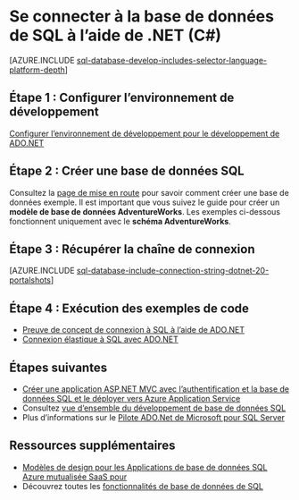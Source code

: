 <properties
    pageTitle="Se connecter à la base de données de SQL à l’aide de .NET (C#) | Microsoft Azure"
    description="Utilisez l’exemple de code dans cette rapide commencent à générer une application moderne avec C# et soutenue par une puissante base de données relationnelle dans le nuage avec la base de données de SQL Azure."
    services="sql-database"
    documentationCenter=""
    authors="tobbox"
    manager="jhubbard"
    editor=""/>

<tags
    ms.service="sql-database"
    ms.workload="drivers"
    ms.tgt_pltfrm="na"
    ms.devlang="dotnet"
    ms.topic="article"
    ms.date="06/16/2016"
    ms.author="tobiast"/>

# <a name="connect-to-sql-database-by-using-net-c"></a>Se connecter à la base de données de SQL à l’aide de .NET (C#)

[AZURE.INCLUDE [sql-database-develop-includes-selector-language-platform-depth](../../includes/sql-database-develop-includes-selector-language-platform-depth.md)] 

## <a name="step-1--configure-development-environment"></a>Étape 1 : Configurer l’environnement de développement

[Configurer l’environnement de développement pour le développement de ADO.NET](https://msdn.microsoft.com/library/mt718321.aspx)

## <a name="step-2-create-a-sql-database"></a>Étape 2 : Créer une base de données SQL

Consultez la [page de mise en route](sql-database-get-started.md) pour savoir comment créer une base de données exemple.  Il est important que vous suivez le guide pour créer un **modèle de base de données AdventureWorks**. Les exemples ci-dessous fonctionnent uniquement avec le **schéma AdventureWorks**.  

## <a name="step-3--get-connection-string"></a>Étape 3 : Récupérer la chaîne de connexion

[AZURE.INCLUDE [sql-database-include-connection-string-dotnet-20-portalshots](../../includes/sql-database-include-connection-string-dotnet-20-portalshots.md)]

## <a name="step-4-run-sample-code"></a>Étape 4 : Exécution des exemples de code

* [Preuve de concept de connexion à SQL à l’aide de ADO.NET](https://msdn.microsoft.com/library/mt718320.aspx)
* [Connexion élastique à SQL avec ADO.NET](https://msdn.microsoft.com/library/mt703195.aspx)

## <a name="next-steps"></a>Étapes suivantes

* [Créer une application ASP.NET MVC avec l’authentification et la base de données SQL et le déployer vers Azure Application Service]( ../app-service-web/web-sites-dotnet-deploy-aspnet-mvc-app-membership-oauth-sql-database.md)
* Consultez [vue d’ensemble du développement de base de données SQL](sql-database-develop-overview.md)
* Plus d’informations sur le [Pilote ADO.Net de Microsoft pour SQL Server](https://msdn.microsoft.com/library/mt657768.aspx)

## <a name="additional-resources"></a>Ressources supplémentaires 

* [Modèles de design pour les Applications de base de données SQL Azure mutualisée SaaS pour](sql-database-design-patterns-multi-tenancy-saas-applications.md)
* Découvrez toutes les [fonctionnalités de base de données de SQL](https://azure.microsoft.com/services/sql-database/)





